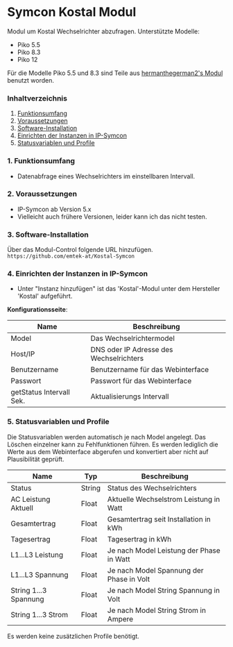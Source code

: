 # Symcon Kostal Modul
Modul um Kostal Wechselrichter abzufragen.
Unterstützte Modelle:
- Piko 5.5
- Piko 8.3
- Piko 12

Für die Modelle Piko 5.5 und 8.3 sind Teile aus [hermanthegerman2's Modul](https://github.com/hermanthegerman2/KostalPiko) benutzt worden.


### Inhaltverzeichnis

1. [Funktionsumfang](#1-funktionsumfang)
2. [Voraussetzungen](#2-voraussetzungen)
3. [Software-Installation](#3-software-installation)
4. [Einrichten der Instanzen in IP-Symcon](#4-einrichten-der-instanzen-in-ip-symcon)
5. [Statusvariablen und Profile](#5-statusvariablen-und-profile)

### 1. Funktionsumfang

* Datenabfrage eines Wechselrichters im einstellbaren Intervall.

### 2. Voraussetzungen

- IP-Symcon ab Version 5.x
- Vielleicht auch frühere Versionen, leider kann ich das nicht testen.

### 3. Software-Installation

Über das Modul-Control folgende URL hinzufügen.  
`https://github.com/emtek-at/Kostal-Symcon`  


### 4. Einrichten der Instanzen in IP-Symcon

- Unter "Instanz hinzufügen" ist das 'Kostal'-Modul unter dem Hersteller 'Kostal' aufgeführt.

__Konfigurationsseite__:

Name       | Beschreibung
---------- | ---------------------------------
Model           | Das Wechselrichtermodel
Host/IP         | DNS oder IP Adresse des Wechselrichters
Benutzername    | Benutzername für das Webinterface
Passwort        | Passwort für das Webinterface
getStatus Intervall Sek. | Aktualisierungs Intervall



### 5. Statusvariablen und Profile

Die Statusvariablen werden automatisch je nach Model angelegt. Das Löschen einzelner kann zu Fehlfunktionen führen.
Es werden lediglich die Werte aus dem Webinterface abgerufen und konvertiert aber nicht auf Plausibilität geprüft.

Name               | Typ       | Beschreibung
------------------ | --------- | ----------------
Status              | String   | Status des Wechselrichters
AC Leistung Aktuell | Float    | Aktuelle Wechselstrom Leistung in Watt
Gesamtertrag        | Float    | Gesamtertrag seit Installation in kWh
Tagesertrag         | Float    | Tagesertrag in kWh
L1...L3 Leistung    | Float    | Je nach Model Leistung der Phase in Watt
L1...L3 Spannung    | Float    | Je nach Model Spannung der Phase in Volt
String 1...3 Spannung   | Float | Je nach Model String Spannung in Volt
String 1...3 Strom      | Float | Je nach Model String Strom in Ampere

Es werden keine zusätzlichen Profile benötigt.
